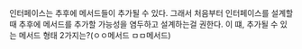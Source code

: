 인터페이스는 추후에 메서드들이 추가될 수 있다.
그래서 처음부터 인터페이스를 설계할 때 추후에 메서드를 추가할 가능성을 염두하고 설계하는걸 권한다.
이 떄, 추가될 수 있는 메서드 형태 2가지는?(ㅇㅇ메서드 ㅁㅁ메서드)